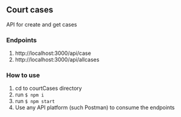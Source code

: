 ## Court cases
API for create and get cases

### Endpoints
1. http://localhost:3000/api/case
2. http://localhost:3000/api/allcases

### How to use
1. cd to courtCases directory
2. run `$ npm i`
3. run `$ npm start`
4. Use any API platform (such Postman) to consume the endpoints
